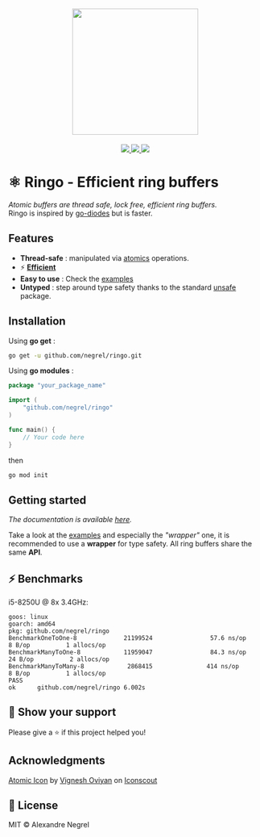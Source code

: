 <h1 align="center"><img height="250" src="https://raw.githubusercontent.com/negrel/ringo/master/.github/atom.svg"></h1>

<p align="center">
	<a href="https://pkg.go.dev/github.com/negrel/ringo">
		<img src="https://godoc.org/github.com/negrel/ringo?status.svg">
	</a>
	<a href="https://goreportcard.com/badge/github.com/negrel/ringo">
		<img src="https://goreportcard.com/badge/github.com/negrel/ringo">
	</a>
	<a href="https://github.com/negrel/ringo/raw/master/LICENSE">
		<img src="https://img.shields.io/badge/license-MIT-green">
	</a>
</p>

# :atom_symbol: Ringo - Efficient ring buffers
*Atomic buffers are thread safe, lock free, efficient ring buffers.*  
Ringo is inspired by [go-diodes](https://github.com/cloudfoundry/go-diodes/) but is faster.

## Features

- **Thread-safe** : manipulated via [atomics](https://pkg.go.dev/sync/atomic) operations.
- :zap: [**Efficient**](https://github.com/negrel/ringo#zap-benchmarks)
- **Easy to use** : Check the [examples](https://github.com/negrel/ringo/tree/master/example)
- **Untyped** : step around type safety thanks to the standard [unsafe](https://pkg.go.dev/unsafe) package.

## Installation

Using **go get** :

```bash
go get -u github.com/negrel/ringo.git
```

Using **go modules** :

```go
package "your_package_name"

import (
	"github.com/negrel/ringo"
)

func main() {
    // Your code here
}
```

then

```bash
go mod init
```

## Getting started
*The documentation is available [here](https://pkg.go.dev/github.com/negrel/ringo).*

Take a look at the [examples](https://github.com/negrel/ringo/tree/master/example) and especially the *"wrapper"* one, it is recommended to use a **wrapper** for type safety.
All ring buffers share the same **API**.

## :zap: Benchmarks
i5-8250U @ 8x 3.4GHz:

```
goos: linux
goarch: amd64
pkg: github.com/negrel/ringo
BenchmarkOneToOne-8             21199524                57.6 ns/op             8 B/op          1 allocs/op
BenchmarkManyToOne-8            11959047                84.3 ns/op            24 B/op          2 allocs/op
BenchmarkManyToMany-8            2868415               414 ns/op               8 B/op          1 allocs/op
PASS
ok      github.com/negrel/ringo 6.002s
```

## :stars: Show your support

Please give a :star: if this project helped you!

## Acknowledgments

<a href="https://iconscout.com/icons/atomic" target="_blank">Atomic Icon</a> by <a href="https://iconscout.com/contributors/oviyan">Vignesh Oviyan</a> on <a href="https://iconscout.com">Iconscout</a>

## :scroll: License

MIT © Alexandre Negrel
